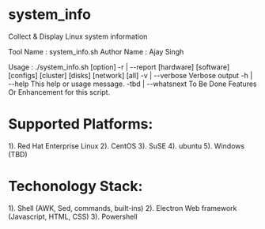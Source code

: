 # system_info
Collect &amp; Display Linux system information

Tool Name   : system_info.sh
Author Name : Ajay Singh

Usage : ./system_info.sh [option]
       -r | --report        [hardware] [software] [configs] [cluster] [disks] [network] [all]
       -v | --verbose       Verbose output
       -h | --help          This help or usage message.
       -tbd | --whatsnext   To Be Done Features Or Enhancement for this script.

# Supported Platforms:
 1). Red Hat Enterprise Linux
 2). CentOS
 3). SuSE
 4). ubuntu
 5). Windows (TBD)

# Techonology Stack:
 1). Shell (AWK, Sed, commands, built-ins)
 2). Electron Web framework (Javascript, HTML, CSS)
 3). Powershell
